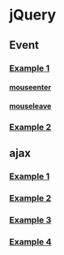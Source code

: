 # jQuery
## Event
### [Example 1](https://tayaki71751.github.io/gukbi/jquery/jquery11.html)
#### [mouseenter](https://developer.mozilla.org/en-US/docs/Web/API/Element/mouseenter_event)
#### [mouseleave](https://developer.mozilla.org/en-US/docs/Web/API/Element/mouseleave_event)
### [Example 2](https://tayaki71751.github.io/gukbi/jquery/jquery12.html)
## ajax
### [Example 1](https://tayaki71751.github.io/gukbi/java/jsp/86ajax/src/main/webapp/01Text.html)
### [Example 2](https://tayaki71751.github.io/gukbi/java/jsp/86ajax/src/main/webapp/02Text2.html)
### [Example 3](https://tayaki71751.github.io/gukbi/java/jsp/86ajax/src/main/webapp/03Text3.html)
### [Example 4](https://tayaki71751.github.io/gukbi/java/jsp/86ajax/src/main/webapp/04category.html)